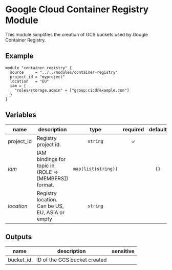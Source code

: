 # Google Cloud Container Registry Module

This module simplifies the creation of GCS buckets used by Google Container Registry.

## Example

```hcl
module "container_registry" {
  source     = "../../modules/container-registry"
  project_id = "myproject"
  location   = "EU"
  iam = {
    "roles/storage.admin" = ["group:cicd@example.com"]
  }
}
```

<!-- BEGIN TFDOC -->
## Variables

| name | description | type | required | default |
|---|---|:---: |:---:|:---:|
| project_id | Registry project id. | <code title="">string</code> | ✓ |  |
| *iam* | IAM bindings for topic in {ROLE => [MEMBERS]} format. | <code title="map&#40;list&#40;string&#41;&#41;">map(list(string))</code> |  | <code title="">{}</code> |
| *location* | Registry location. Can be US, EU, ASIA or empty | <code title="">string</code> |  | <code title=""></code> |

## Outputs

| name | description | sensitive |
|---|---|:---:|
| bucket_id | ID of the GCS bucket created |  |
<!-- END TFDOC -->
